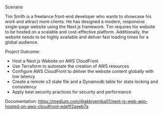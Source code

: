 

Scenario

Tim Smith is a freelance front-end developer who wants to showcase his work and attract more clients. He has designed a modern, responsive single-page website using the Next.js framework. Tim requires his website to be hosted on a scalable and cost-effective platform. Additionally, the website needs to be highly available and deliver fast loading times for a global audience.

Project Outcome:

- Host a Next.js Website on AWS CloudFront
- Use Terraform to automate the creation of AWS resources
- Configure AWS CloudFront to deliver the website content globally with low latency
- Create a remote s3 state file and a Dynamodb table for state locking and consistency
- Apply best security practices for security and performance

Documentation:
https://medium.com/@akkiyemba01/next-js-web-app-hosted-on-aws-cloudfront-ede1f2aeeb7a
